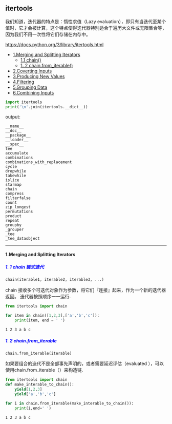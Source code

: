 ## itertools
我们知道，迭代器的特点是：惰性求值（Lazy evaluation），即只有当迭代至某个值时，它才会被计算，这个特点使得迭代器特别适合于遍历大文件或无限集合等，因为我们不用一次性将它们存储在内存中。<br/>

https://docs.python.org/3/library/itertools.html

* [1.Merging and Splitting Iterators](#1)
    * [1.1 chain()](#1.1)
    * [1. 2 chain.from_iterable()](#1.2)
* [2.Coverting Inputs](#2)
* [3.Producing New Values](#3)
* [4.Filtering](#4)
* [5.Grouping Data](#5)
* [6.Combining Inputs](#6)

``` python
import itertools
print('\n'.join(itertools.__dict__))
```
output:

```
__name__
__doc__
__package__
__loader__
__spec__
tee
accumulate
combinations
combinations_with_replacement
cycle
dropwhile
takewhile
islice
starmap
chain
compress
filterfalse
count
zip_longest
permutations
product
repeat
groupby
_grouper
_tee
_tee_dataobject
```
----

<h4 id="1">1.Merging and Splitting Iterators</h4>

<h5 style="color:blue" id="1.1">1. 1 chain 链式迭代</h5>

```python
chain(iterable1, iterable2, iterable3, ...)
```
chain 接收多个可迭代对象作为参数，将它们『连接』起来，作为一个新的迭代器返回。 迭代器按照顺序一一运行.

```python
from itertools import chain

for item in chain([1,2,3],['a','b','c']):
    print(item, end = ' ')
```
```
1 2 3 a b c
```

<h5 style="color:blue" id="1.2">1. 2 chain.from_iterable</h5>

```python
chain.from_iterable(iterable)
```
如果要组合的迭代不是全部事先声明的，或者需要延迟评估（evaluated ），可以使用chain.from_iterable（）来构造链.

```python
from itertools import chain
def make_interable_to_chain():
    yield[1,2,3]
    yield['a','b','c']

for i in chain.from_iterable(make_interable_to_chain()):
    print(i,end=' ')
```
```
1 2 3 a b c
```
